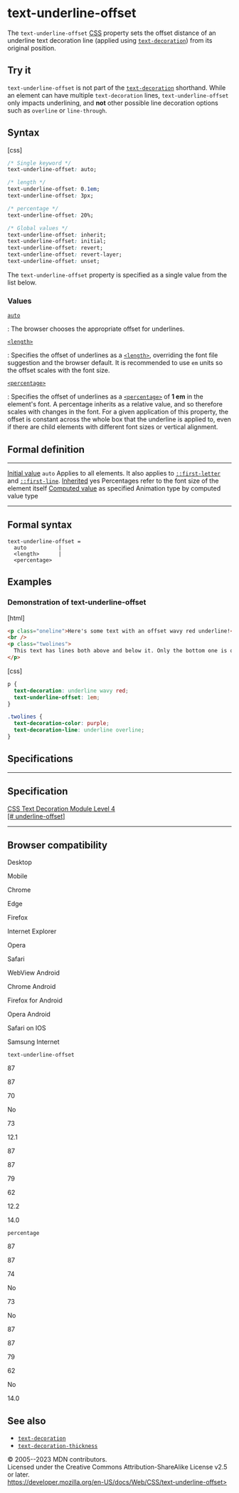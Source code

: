 text-underline-offset
=====================

The `text-underline-offset`
[CSS](https://developer.mozilla.org/en-US/docs/Web/CSS) property sets
the offset distance of an underline text decoration line (applied using
[`text-decoration`](text-decoration.md)) from its original position.

Try it
------

`text-underline-offset` is not part of the
[`text-decoration`](text-decoration.md) shorthand. While an element can
have multiple `text-decoration` lines, `text-underline-offset` only
impacts underlining, and **not** other possible line decoration options
such as `overline` or `line-through`.

Syntax
------

[css]

```css
/* Single keyword */
text-underline-offset: auto;

/* length */
text-underline-offset: 0.1em;
text-underline-offset: 3px;

/* percentage */
text-underline-offset: 20%;

/* Global values */
text-underline-offset: inherit;
text-underline-offset: initial;
text-underline-offset: revert;
text-underline-offset: revert-layer;
text-underline-offset: unset;
```

The `text-underline-offset` property is specified as a single value from
the list below.

### Values

[`auto`](#auto)

:   The browser chooses the appropriate offset for underlines.

[`<length>`](#length)

:   Specifies the offset of underlines as a [`<length>`](length.md),
    overriding the font file suggestion and the browser default. It is
    recommended to use `em` units so the offset scales with the font
    size.

[`<percentage>`](#percentage)

:   Specifies the offset of underlines as a [`<percentage>`](percentage.md)
    of **1 em** in the element\'s font. A percentage inherits as a
    relative value, and so therefore scales with changes in the font.
    For a given application of this property, the offset is constant
    across the whole box that the underline is applied to, even if there
    are child elements with different font sizes or vertical alignment.

Formal definition
-----------------

  ---------------------------------- ---------------------------------------------------------------------------------------------------------
  [Initial value](initial_value.md)     `auto`
  Applies to                         all elements. It also applies to [`::first-letter`](::first-letter) and [`::first-line`](::first-line).
  [Inherited](inheritance.md)           yes
  Percentages                        refer to the font size of the element itself
  [Computed value](computed_value.md)   as specified
  Animation type                     by computed value type
  ---------------------------------- ---------------------------------------------------------------------------------------------------------

Formal syntax
-------------

```
text-underline-offset = 
  auto          |
  <length>      |
  <percentage>  
```

Examples
--------

### Demonstration of text-underline-offset

[html]

```html
<p class="oneline">Here's some text with an offset wavy red underline!</p>
<br />
<p class="twolines">
  This text has lines both above and below it. Only the bottom one is offset.
</p>
```

[css]

```css
p {
  text-decoration: underline wavy red;
  text-underline-offset: 1em;
}

.twolines {
  text-decoration-color: purple;
  text-decoration-line: underline overline;
}
```

Specifications
--------------

  -----------------------------------------------------------------------------------------

Specification
  -----------------------------------------------------------------------------------------

  [CSS Text Decoration Module Level 4\
  [\#
  underline-offset]](https://drafts.csswg.org/css-text-decor-4/#underline-offset)

  -----------------------------------------------------------------------------------------

Browser compatibility
---------------------

Desktop

Mobile

Chrome

Edge

Firefox

Internet Explorer

Opera

Safari

WebView Android

Chrome Android

Firefox for Android

Opera Android

Safari on IOS

Samsung Internet

`text-underline-offset`

87

87

70

No

73

12.1

87

87

79

62

12.2

14.0

`percentage`

87

87

74

No

73

No

87

87

79

62

No

14.0

See also
--------

- [`text-decoration`](text-decoration.md)
- [`text-decoration-thickness`](text-decoration-thickness.md)

© 2005--2023 MDN contributors.\
Licensed under the Creative Commons Attribution-ShareAlike License v2.5
or later.\
https://developer.mozilla.org/en-US/docs/Web/CSS/text-underline-offset>
